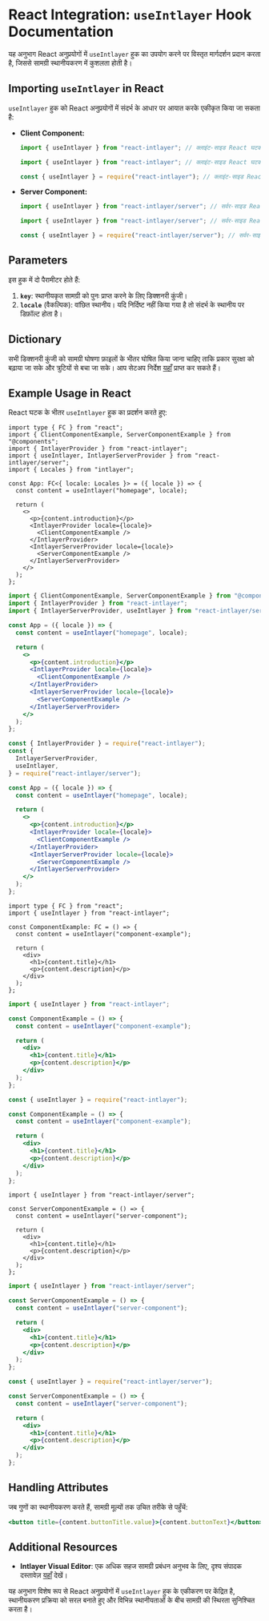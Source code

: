 # React Integration: `useIntlayer` Hook Documentation

यह अनुभाग React अनुप्रयोगों में `useIntlayer` हुक का उपयोग करने पर विस्तृत मार्गदर्शन प्रदान करता है, जिससे सामग्री स्थानीयकरण में कुशलता होती है।

## Importing `useIntlayer` in React

`useIntlayer` हुक को React अनुप्रयोगों में संदर्भ के आधार पर आयात करके एकीकृत किया जा सकता है:

- **Client Component:**

  ```typescript codeFormat="typescript"
  import { useIntlayer } from "react-intlayer"; // क्लाइंट-साइड React घटकों में उपयोग किया जाता है
  ```

  ```javascript codeFormat="esm"
  import { useIntlayer } from "react-intlayer"; // क्लाइंट-साइड React घटकों में उपयोग किया जाता है
  ```

  ```javascript codeFormat="commonjs"
  const { useIntlayer } = require("react-intlayer"); // क्लाइंट-साइड React घटकों में उपयोग किया जाता है
  ```

- **Server Component:**

  ```typescript codeFormat="commonjs"
  import { useIntlayer } from "react-intlayer/server"; // सर्वर-साइड React घटकों में उपयोग किया जाता है
  ```

  ```javascript codeFormat="esm"
  import { useIntlayer } from "react-intlayer/server"; // सर्वर-साइड React घटकों में उपयोग किया जाता है
  ```

  ```javascript codeFormat="commonjs"
  const { useIntlayer } = require("react-intlayer/server"); // सर्वर-साइड React घटकों में उपयोग किया जाता है
  ```

## Parameters

इस हुक में दो पैरामीटर होते हैं:

1. **`key`**: स्थानीयकृत सामग्री को पुनः प्राप्त करने के लिए डिक्शनरी कुंजी।
2. **`locale`** (वैकल्पिक): वांछित स्थानीय। यदि निर्दिष्ट नहीं किया गया है तो संदर्भ के स्थानीय पर डिफ़ॉल्ट होता है।

## Dictionary

सभी डिक्शनरी कुंजी को सामग्री घोषणा फ़ाइलों के भीतर घोषित किया जाना चाहिए ताकि प्रकार सुरक्षा को बढ़ाया जा सके और त्रुटियों से बचा जा सके। आप सेटअप निर्देश [यहाँ](https://github.com/aymericzip/intlayer/blob/main/docs/hi/dictionary/get_started.md) प्राप्त कर सकते हैं।

## Example Usage in React

React घटक के भीतर `useIntlayer` हुक का प्रदर्शन करते हुए:

```tsx fileName="src/app.tsx" codeFormat="typescript"
import type { FC } from "react";
import { ClientComponentExample, ServerComponentExample } from "@components";
import { IntlayerProvider } from "react-intlayer";
import { useIntlayer, IntlayerServerProvider } from "react-intlayer/server";
import { Locales } from "intlayer";

const App: FC<{ locale: Locales }> = ({ locale }) => {
  const content = useIntlayer("homepage", locale);

  return (
    <>
      <p>{content.introduction}</p>
      <IntlayerProvider locale={locale}>
        <ClientComponentExample />
      </IntlayerProvider>
      <IntlayerServerProvider locale={locale}>
        <ServerComponentExample />
      </IntlayerServerProvider>
    </>
  );
};
```

```jsx fileName="src/app.mjx" codeFormat="esm"
import { ClientComponentExample, ServerComponentExample } from "@components";
import { IntlayerProvider } from "react-intlayer";
import { IntlayerServerProvider, useIntlayer } from "react-intlayer/server";

const App = ({ locale }) => {
  const content = useIntlayer("homepage", locale);

  return (
    <>
      <p>{content.introduction}</p>
      <IntlayerProvider locale={locale}>
        <ClientComponentExample />
      </IntlayerProvider>
      <IntlayerServerProvider locale={locale}>
        <ServerComponentExample />
      </IntlayerServerProvider>
    </>
  );
};
```

```jsx fileName="src/app.csx" codeFormat="commonjs"
const { IntlayerProvider } = require("react-intlayer");
const {
  IntlayerServerProvider,
  useIntlayer,
} = require("react-intlayer/server");

const App = ({ locale }) => {
  const content = useIntlayer("homepage", locale);

  return (
    <>
      <p>{content.introduction}</p>
      <IntlayerProvider locale={locale}>
        <ClientComponentExample />
      </IntlayerProvider>
      <IntlayerServerProvider locale={locale}>
        <ServerComponentExample />
      </IntlayerServerProvider>
    </>
  );
};
```

```tsx fileName="src/components/ComponentExample.tsx" codeFormat="typescript"
import type { FC } from "react";
import { useIntlayer } from "react-intlayer";

const ComponentExample: FC = () => {
  const content = useIntlayer("component-example");

  return (
    <div>
      <h1>{content.title}</h1>
      <p>{content.description}</p>
    </div>
  );
};
```

```jsx fileName="src/components/ComponentExample.mjx" codeFormat="esm"
import { useIntlayer } from "react-intlayer";

const ComponentExample = () => {
  const content = useIntlayer("component-example");

  return (
    <div>
      <h1>{content.title}</h1>
      <p>{content.description}</p>
    </div>
  );
};
```

```jsx fileName="src/components/ComponentExample.csx" codeFormat="commonjs"
const { useIntlayer } = require("react-intlayer");

const ComponentExample = () => {
  const content = useIntlayer("component-example");

  return (
    <div>
      <h1>{content.title}</h1>
      <p>{content.description}</p>
    </div>
  );
};
```

```tsx fileName="src/components/ServerComponentExample.tsx" codeFormat="typescript"
import { useIntlayer } from "react-intlayer/server";

const ServerComponentExample = () => {
  const content = useIntlayer("server-component");

  return (
    <div>
      <h1>{content.title}</h1>
      <p>{content.description}</p>
    </div>
  );
};
```

```jsx fileName="src/components/ServerComponentExample.mjx" codeFormat="esm"
import { useIntlayer } from "react-intlayer/server";

const ServerComponentExample = () => {
  const content = useIntlayer("server-component");

  return (
    <div>
      <h1>{content.title}</h1>
      <p>{content.description}</p>
    </div>
  );
};
```

```jsx fileName="src/components/ServerComponentExample.csx" codeFormat="commonjs"
const { useIntlayer } = require("react-intlayer/server");

const ServerComponentExample = () => {
  const content = useIntlayer("server-component");

  return (
    <div>
      <h1>{content.title}</h1>
      <p>{content.description}</p>
    </div>
  );
};
```

## Handling Attributes

जब गुणों का स्थानीयकरण करते हैं, सामग्री मूल्यों तक उचित तरीके से पहुँचें:

```jsx
<button title={content.buttonTitle.value}>{content.buttonText}</button>
```

## Additional Resources

- **Intlayer Visual Editor**: एक अधिक सहज सामग्री प्रबंधन अनुभव के लिए, दृश्य संपादक दस्तावेज़ [यहाँ](https://github.com/aymericzip/intlayer/blob/main/docs/hi/intlayer_editor.md) देखें।

यह अनुभाग विशेष रूप से React अनुप्रयोगों में `useIntlayer` हुक के एकीकरण पर केंद्रित है, स्थानीयकरण प्रक्रिया को सरल बनाते हुए और विभिन्न स्थानीयताओं के बीच सामग्री की स्थिरता सुनिश्चित करता है।
